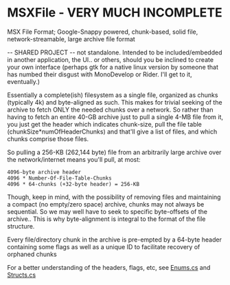 # MSXFile - VERY MUCH INCOMPLETE
MSX File Format; Google-Snappy powered, chunk-based, solid file, network-streamable, large archive file format

-- SHARED PROJECT -- not standalone. Intended to be included/embedded in another application, the UI.. or others, should you be inclined to create your own interface
(perhaps gtk for a native linux version by someone that has numbed their disgust with MonoDevelop or Rider. I'll get to it, eventually.)

Essentially a complete(ish) filesystem as a single file, organized as chunks (typically 4k) and byte-aligned as such. This makes for trivial seeking of the archive to fetch ONLY the needed chunks over a network. So rather than having to fetch an entire 40-GB archive just to pull a single 4-MB file from it, you just get the header which indicates chunk-size, pull the file table (chunkSize*numOfHeaderChunks) and that'll give a list of files, and which chunks comprise those files.

So pulling a 256-KB (262,144 byte) file from an arbitrarily large archive over the network/internet means you'll pull, at most:
```
4096-byte archive header
4096 * Number-Of-File-Table-Chunks
4096 * 64-chunks (+32-byte header) = 256-KB
```

Though, keep in mind, with the possibility of removing files and maintaining a compact (no empty/zero space) archive, chunks may not always be sequential. So we may well have to seek to specific byte-offsets of the archive.. This is why byte-alignment is integral to the format of the file structure.

Every file/directory chunk in the archive is pre-empted by a 64-byte header containing some flags as well as a unique ID to facilitate recovery of orphaned chunks

For a better understanding of the headers, flags, etc, see [Enums.cs](MSX/Enums.cs) and [Structs.cs](MSX/Structs.cs)
